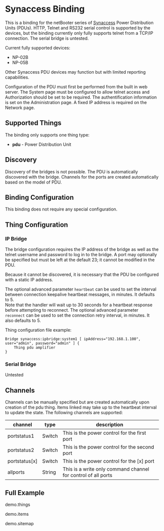 
# Synaccess Binding

This is a binding for the netBooter series of [Synaccess](http://www.synaccess.com) Power Distribution Units (PDUs).  HTTP, Telnet and RS232 serial control is supported by the devices, but the binding currently only fully supports telnet from a TCP/IP connection.  The serial bridge is untested.

Current fully supported devices:
* NP-02B
* NP-05B

Other Synaccess PDU devices may function but with limited reporting capabilities.

Configuration of the PDU must first be performed from the built in web server.  The System page must be configured to allow telnet access and Authorization should be set to be required.  The authentification information is set on the Administration page.  A fixed IP address is required on the Network page.

## Supported Things

The binding only supports one thing type:
* **pdu** - Power Distribution Unit

## Discovery

Discovery of the bridges is not possible.  The PDU is automatically discovered with the bridge.  Channels for the ports are created automatically based on the model of PDU.

## Binding Configuration

This binding does not require any special configuration.

## Thing Configuration

### IP Bridge

The bridge configuration requires the IP address of the bridge as well as the telnet username and password to log in to the bridge.  A port may optionally be specified but must be left at the default 23; it cannot be modified in the PDU.

Because it cannot be discovered, it is necessary that the PDU be configured with a static IP address.

The optional advanced parameter `heartbeat` can be used to set the interval between connection keepalive heartbeat messages, in minutes. It defaults to 5.  
Note that the handler will wait up to 30 seconds for a heartbeat response before attempting to reconnect.
The optional advanced parameter `reconnect` can be used to set the connection retry interval, in minutes.
It also defaults to 5.

Thing configuration file example:

```
Bridge synaccess:ipbridge:system1 [ ipAddress="192.168.1.100", user="admin", password="admin" ] {
    Thing pdu amplifier
}
```

### Serial Bridge

Untested

## Channels

Channels can be manually specified but are created automatically upon creation of the pdu thing. Items linked may take up to the heartbeat interval to update the state. The following channels are supported:

| channel       | type   | description                                                      |
|---------------|--------|------------------------------------------------------------------|
| portstatus1   | Switch | This is the power control for the first port                     |
| portstatus2   | Switch | This is the power control for the second port                    |
| portstatus[x] | Switch | This is the power control for the [x] port                       |
| allports      | String | This is a write only command channel for control of all ports    |

## Full Example

demo.things

demo.items

demo.sitemap
